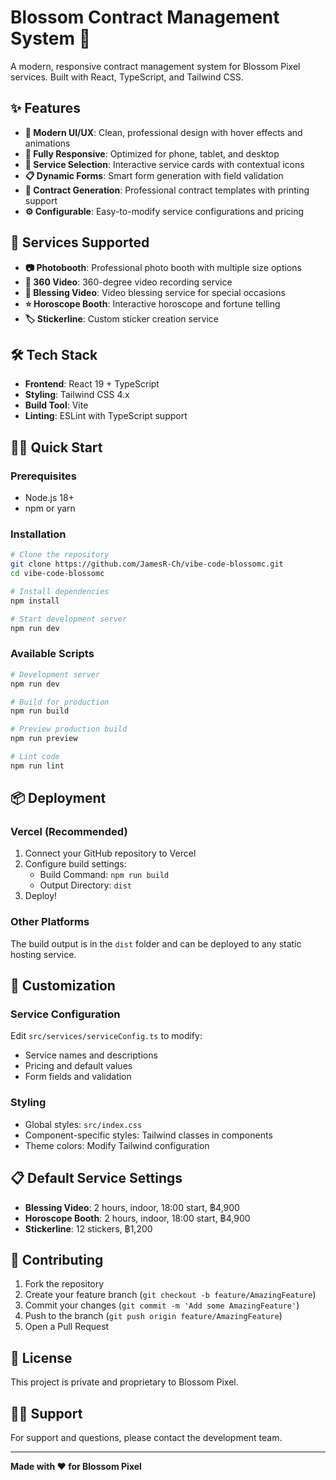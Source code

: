 # Blossom Contract Management System 🌸

A modern, responsive contract management system for Blossom Pixel services. Built with React, TypeScript, and Tailwind CSS.

## ✨ Features

- **🎨 Modern UI/UX**: Clean, professional design with hover effects and animations
- **📱 Fully Responsive**: Optimized for phone, tablet, and desktop
- **🎯 Service Selection**: Interactive service cards with contextual icons
- **📋 Dynamic Forms**: Smart form generation with field validation
- **📄 Contract Generation**: Professional contract templates with printing support
- **⚙️ Configurable**: Easy-to-modify service configurations and pricing

## 🚀 Services Supported

- **📷 Photobooth**: Professional photo booth with multiple size options
- **🎥 360 Video**: 360-degree video recording service
- **💝 Blessing Video**: Video blessing service for special occasions
- **⭐ Horoscope Booth**: Interactive horoscope and fortune telling
- **🏷️ Stickerline**: Custom sticker creation service

## 🛠️ Tech Stack

- **Frontend**: React 19 + TypeScript
- **Styling**: Tailwind CSS 4.x
- **Build Tool**: Vite
- **Linting**: ESLint with TypeScript support

## 🏃‍♂️ Quick Start

### Prerequisites
- Node.js 18+ 
- npm or yarn

### Installation

```bash
# Clone the repository
git clone https://github.com/JamesR-Ch/vibe-code-blossomc.git
cd vibe-code-blossomc

# Install dependencies
npm install

# Start development server
npm run dev
```

### Available Scripts

```bash
# Development server
npm run dev

# Build for production
npm run build

# Preview production build
npm run preview

# Lint code
npm run lint
```

## 📦 Deployment

### Vercel (Recommended)
1. Connect your GitHub repository to Vercel
2. Configure build settings:
   - Build Command: `npm run build`
   - Output Directory: `dist`
3. Deploy!

### Other Platforms
The build output is in the `dist` folder and can be deployed to any static hosting service.

## 🎨 Customization

### Service Configuration
Edit `src/services/serviceConfig.ts` to modify:
- Service names and descriptions
- Pricing and default values
- Form fields and validation

### Styling
- Global styles: `src/index.css`
- Component-specific styles: Tailwind classes in components
- Theme colors: Modify Tailwind configuration

## 📋 Default Service Settings

- **Blessing Video**: 2 hours, indoor, 18:00 start, ฿4,900
- **Horoscope Booth**: 2 hours, indoor, 18:00 start, ฿4,900  
- **Stickerline**: 12 stickers, ฿1,200

## 🤝 Contributing

1. Fork the repository
2. Create your feature branch (`git checkout -b feature/AmazingFeature`)
3. Commit your changes (`git commit -m 'Add some AmazingFeature'`)
4. Push to the branch (`git push origin feature/AmazingFeature`)
5. Open a Pull Request

## 📄 License

This project is private and proprietary to Blossom Pixel.

## 🙋‍♂️ Support

For support and questions, please contact the development team.

---

**Made with ❤️ for Blossom Pixel**
